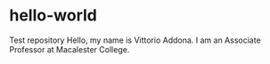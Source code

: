 # hello-world
Test repository
Hello, my name is Vittorio Addona.  I am an Associate Professor at Macalester College.

